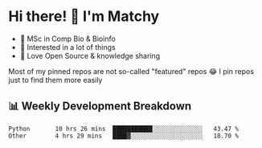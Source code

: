 # Hi there! 👋 I'm Matchy

- 🧬 MSc in Comp Bio & Bioinfo
- 🎈 Interested in a lot of things
- 💜 Love Open Source & knowledge sharing

Most of my pinned repos are not so-called "featured" repos 😂 I pin repos just to find them more easily

## 📊 Weekly Development Breakdown

<!--START_SECTION:waka-->

```text
Python       10 hrs 26 mins  ███████████░░░░░░░░░░░░░░   43.47 %
Other        4 hrs 29 mins   ████▓░░░░░░░░░░░░░░░░░░░░   18.70 %
```

<!--END_SECTION:waka-->
